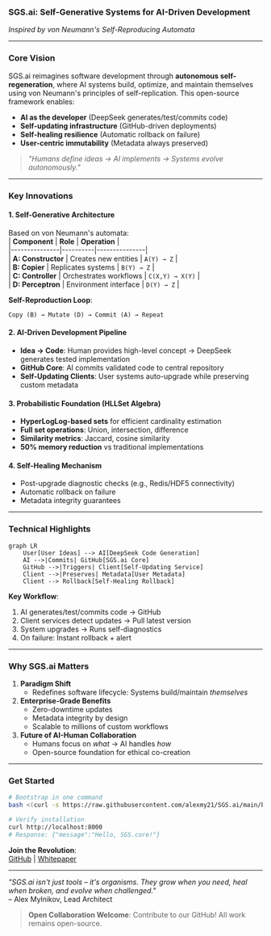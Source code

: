 ### SGS.ai: Self-Generative Systems for AI-Driven Development  
*Inspired by von Neumann's Self-Reproducing Automata*  

---

### **Core Vision**  
SGS.ai reimagines software development through **autonomous self-regeneration**, where AI systems build, optimize, and maintain themselves using von Neumann's principles of self-replication. This open-source framework enables:  
- **AI as the developer** (DeepSeek generates/test/commits code)  
- **Self-updating infrastructure** (GitHub-driven deployments)  
- **Self-healing resilience** (Automatic rollback on failure)  
- **User-centric immutability** (Metadata always preserved)  

> *"Humans define ideas → AI implements → Systems evolve autonomously."*  

---

### **Key Innovations**  
#### 1. **Self-Generative Architecture**  
Based on von Neumann's automata:  
| **Component** | **Role** | **Operation** |  
|---------------|----------|---------------|  
| **A: Constructor** | Creates new entities | `A(Y) → Z` |  
| **B: Copier** | Replicates systems | `B(Y) → Z` |  
| **C: Controller** | Orchestrates workflows | `C(X,Y) → X(Y)` |  
| **D: Perceptron** | Environment interface | `D(Y) → Z` |  

**Self-Reproduction Loop**:  
```  
Copy (B) → Mutate (D) → Commit (A) → Repeat  
```  

#### 2. **AI-Driven Development Pipeline**  
- **Idea → Code**: Human provides high-level concept → DeepSeek generates tested implementation  
- **GitHub Core**: AI commits validated code to central repository  
- **Self-Updating Clients**: User systems auto-upgrade while preserving custom metadata  

#### 3. **Probabilistic Foundation (HLLSet Algebra)**  
- **HyperLogLog-based sets** for efficient cardinality estimation  
- **Full set operations**: Union, intersection, difference  
- **Similarity metrics**: Jaccard, cosine similarity  
- **50% memory reduction** vs traditional implementations  

#### 4. **Self-Healing Mechanism**  
- Post-upgrade diagnostic checks (e.g., Redis/HDF5 connectivity)  
- Automatic rollback on failure  
- Metadata integrity guarantees  

---

### **Technical Highlights**  
```mermaid  
graph LR  
    User[User Ideas] --> AI[DeepSeek Code Generation]  
    AI -->|Commits| GitHub[SGS.ai Core]  
    GitHub -->|Triggers| Client[Self-Updating Service]  
    Client -->|Preserves| Metadata[User Metadata]  
    Client --> Rollback[Self-Healing Rollback]  
```  

**Key Workflow**:  
1. AI generates/test/commits code → GitHub  
2. Client services detect updates → Pull latest version  
3. System upgrades → Runs self-diagnostics  
4. On failure: Instant rollback + alert  

---

### **Why SGS.ai Matters**  
1. **Paradigm Shift**  
   - Redefines software lifecycle: Systems build/maintain *themselves*  
2. **Enterprise-Grade Benefits**  
   - Zero-downtime updates  
   - Metadata integrity by design  
   - Scalable to millions of custom workflows  
3. **Future of AI-Human Collaboration**  
   - Humans focus on *what* → AI handles *how*  
   - Open-source foundation for ethical co-creation  

---

### **Get Started**  
```bash  
# Bootstrap in one command  
bash <(curl -s https://raw.githubusercontent.com/alexmy21/SGS.ai/main/bootstrap.sh)  

# Verify installation  
curl http://localhost:8000  
# Response: {"message":"Hello, SGS.core!"}  
```  

**Join the Revolution**:  
[GitHub](https://github.com/alexmy21/SGS.ai) | [Whitepaper](https://doi.org/10.1145/3714334.3714392)  

---  
*"SGS.ai isn't just tools – it's organisms. They grow when you need, heal when broken, and evolve when challenged."*  
– Alex Mylnikov, Lead Architect  

> **Open Collaboration Welcome**: Contribute to our GitHub! All work remains open-source.